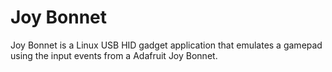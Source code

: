 # Joy Bonnet

Joy Bonnet is a Linux USB HID gadget application that emulates a gamepad using the input events from a Adafruit Joy Bonnet.
